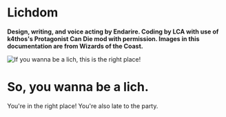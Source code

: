 # Lichdom
**Design, writing, and voice acting by Endarire.  Coding by LCA with use of k4thos's Protagonist Can Die mod with permission.  Images in this documentation are from Wizards of the Coast.**

![If you wanna be a lich, this is the right place!](https://static.wikia.nocookie.net/forgottenrealms/images/2/2e/Runestonecarverns.png/revision/latest?cb=20191004102509)

# So, you wanna be a lich.
You're in the right place!  You're also late to the party.

